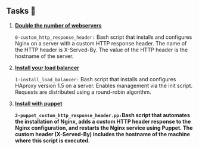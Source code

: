 <h2>Tasks 📃</h2>
    <ol>
        <li>
            <strong>
                <a href="https://github.com/NyasimiPhilip/alx-system_engineering-devops/blob/master/0x0F-load_balancer/0-custom_http_response_header">Double the number of webservers</a>
            </strong>
            <p><code>0-custom_http_response_header:</code> Bash script that installs and configures Nginx on a server with a custom HTTP response header.
                The name of the HTTP header is X-Served-By.
                The value of the HTTP header is the hostname of the server.</p>
        </li>
        <li>
            <strong>
                <a href="https://github.com/NyasimiPhilip/alx-system_engineering-devops/blob/master/0x0F-load_balancer/1-install_load_balancer">Install your load balancer</a>
            </strong>
            <p><code>1-install_load_balancer:</code> Bash script that installs and configures HAproxy version 1.5 on a server.
                Enables management via the init script.
                Requests are distributed using a round-robin algorithm.</p>
        </li>
        <li>
            <strong>
                <a href="https://github.com/NyasimiPhilip/alx-system_engineering-devops/blob/master/0x0F-load_balancer/ 2-puppet_custom_http_response_header.pp">Install with puppet</a>
        <strong>
            <p><code></p>2-puppet_custom_http_response_header.pp:</code>Bash script that automates the installation of Nginx, adds a custom HTTP header response to the Nginx configuration, and restarts the Nginx service using Puppet. The custom header (X-Served-By) includes the hostname of the machine where this script is executed.
            </strong>
            </li>
    </ol>
